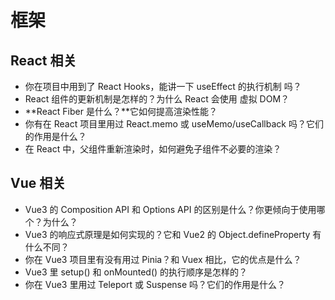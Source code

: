 # 框架

## React 相关

- 你在项目中用到了 React Hooks，能讲一下 useEffect 的执行机制 吗？
- React 组件的更新机制是怎样的？为什么 React 会使用 虚拟 DOM？
- **React Fiber 是什么？**它如何提高渲染性能？
- 你有在 React 项目里用过 React.memo 或 useMemo/useCallback 吗？它们的作用是什么？
- 在 React 中，父组件重新渲染时，如何避免子组件不必要的渲染？

## Vue 相关

- Vue3 的 Composition API 和 Options API 的区别是什么？你更倾向于使用哪个？为什么？
- Vue3 的响应式原理是如何实现的？它和 Vue2 的 Object.defineProperty 有什么不同？
- 你在 Vue3 项目里有没有用过 Pinia？和 Vuex 相比，它的优点是什么？
- Vue3 里 setup() 和 onMounted() 的执行顺序是怎样的？
- 你在 Vue3 里用过 Teleport 或 Suspense 吗？它们的作用是什么？

